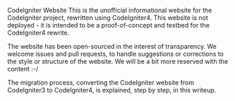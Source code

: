 CodeIgniter Website
This is the unofficial informational website for the CodeIgniter project, rewritten using CodeIgniter4. This website is not deployed - it is intended to be a proof-of-concept and testbed for the CodeIgniter4 rewrite.

The website has been open-sourced in the interest of transparency. We welcome issues and pull requests, to handle suggestions or corrections to the style or structure of the website. We will be a bit more reserved with the content :-/

The migration process, converting the CodeIgniter website from CodeIgniter3 to CodeIgniter4, is explained, step by step, in this writeup.
